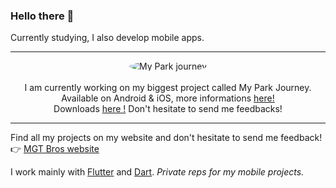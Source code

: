 ### Hello there 👋

Currently studying, I also develop mobile apps. 

---

<p align="center">
  <img src="https://my-park-journey.b-cdn.net/App%20Logo%20rounded.png?width=100" alt="My Park journey" style="border-radius: 50%;"><br><br>
  I am currently working on my biggest project called My Park Journey. Available on Android & iOS, more informations <a href="https://mgt-bros.com/myparkjourney/downloads">here!</a><br>
    Downloads <a href="https://mgt-bros.com/myparkjourney/downloads/">here !</a> Don't hesitate to send me feedbacks!
</p>

---

Find all my projects on my website and don't hesitate to send me feedback!  
👉 [MGT Bros website](https://mgt-bros.com)

I work mainly with [Flutter](https://flutter.dev/) and [Dart](https://dart.dev/). *Private reps for my mobile projects.*
